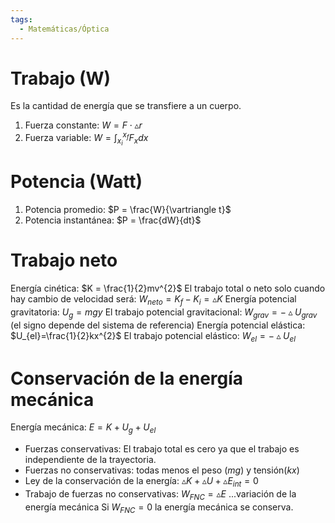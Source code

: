 ```yaml
---
tags:
  - Matemáticas/Óptica
---
```

# Trabajo (W)
Es la cantidad de energía que se transfiere a un cuerpo.
1. Fuerza constante: $W = F\cdot \vartriangle r$
2. Fuerza variable: $W =\int_{x_{i}}^{x_{f}}F_{x}dx$
# Potencia (Watt)
1. Potencia promedio: $P = \frac{W}{\vartriangle t}$
2. Potencia instantánea: $P = \frac{dW}{dt}$
# Trabajo neto
Energía cinética: $K = \frac{1}{2}mv^{2}$
El trabajo total o neto solo cuando hay cambio de velocidad será: $W_{neto} = K_{f}-K_{i} = \vartriangle K$
Energía potencial gravitatoria: $U_{g} = mgy$
El trabajo potencial gravitacional: $W_{grav} = -\vartriangle U_{grav}$ (el signo depende del sistema de referencia)
Energía potencial elástica: $U_{el}=\frac{1}{2}kx^{2}$
El trabajo potencial elástico: $W_{el} = -\vartriangle U_{el}$
# Conservación de la energía mecánica
Energía mecánica: $E=K+U_{g}+U_{el}$
- Fuerzas conservativas: El trabajo total es cero ya que el trabajo es independiente de la trayectoria.
- Fuerzas no conservativas: todas menos el peso ($mg$) y tensión($kx$)
- Ley de la conservación de la energía: $\vartriangle K+\vartriangle U + \vartriangle E_{int} = 0$
- Trabajo de fuerzas no conservativas: $W_{FNC}= \vartriangle E$ ...variación de la energía mecánica
Si $W_{FNC}= 0$ la energía mecánica se conserva.